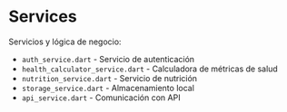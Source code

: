 # Services

Servicios y lógica de negocio:

- `auth_service.dart` - Servicio de autenticación
- `health_calculator_service.dart` - Calculadora de métricas de salud
- `nutrition_service.dart` - Servicio de nutrición
- `storage_service.dart` - Almacenamiento local
- `api_service.dart` - Comunicación con API
